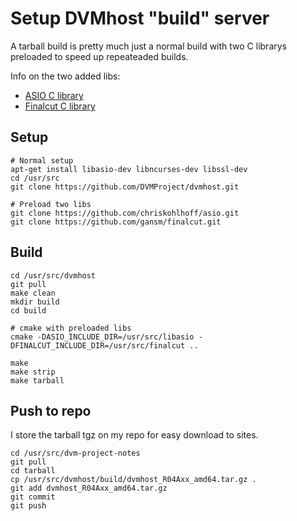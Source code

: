# Setup DVMhost "build" server

A tarball build is pretty much just a normal build with two C librarys preloaded to speed up repeateaded builds.

Info on the two added libs:
 * [ASIO C library](https://think-async.com/Asio/)
 * [Finalcut C library](https://github.com/gansm/finalcut)

## Setup

```
# Normal setup
apt-get install libasio-dev libncurses-dev libssl-dev
cd /usr/src
git clone https://github.com/DVMProject/dvmhost.git

# Preload two libs
git clone https://github.com/chriskohlhoff/asio.git
git clone https://github.com/gansm/finalcut.git
```

## Build

```
cd /usr/src/dvmhost
git pull
make clean
mkdir build
cd build

# cmake with preloaded libs
cmake -DASIO_INCLUDE_DIR=/usr/src/libasio -DFINALCUT_INCLUDE_DIR=/usr/src/finalcut ..

make
make strip
make tarball
```

## Push to repo

I store the tarball tgz on my repo for easy download to sites.

```
cd /usr/src/dvm-project-notes
git pull
cd tarball
cp /usr/src/dvmhost/build/dvmhost_R04Axx_amd64.tar.gz .
git add dvmhost_R04Axx_amd64.tar.gz
git commit
git push
```

